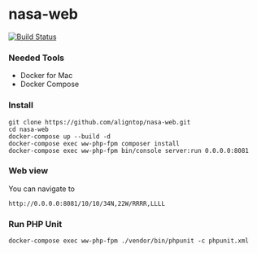# nasa-web

[![Build Status](https://travis-ci.com/aligntop/nasa-web.svg?branch=master)](https://travis-ci.com/aligntop/nasa-web)

### Needed Tools
- Docker for Mac
- Docker Compose

### Install
```
git clone https://github.com/aligntop/nasa-web.git
cd nasa-web
docker-compose up --build -d
docker-compose exec ww-php-fpm composer install
docker-compose exec ww-php-fpm bin/console server:run 0.0.0.0:8081
```

### Web view
You can navigate to
```
http://0.0.0.0:8081/10/10/34N,22W/RRRR,LLLL
```

### Run PHP Unit
```
docker-compose exec ww-php-fpm ./vendor/bin/phpunit -c phpunit.xml
```

